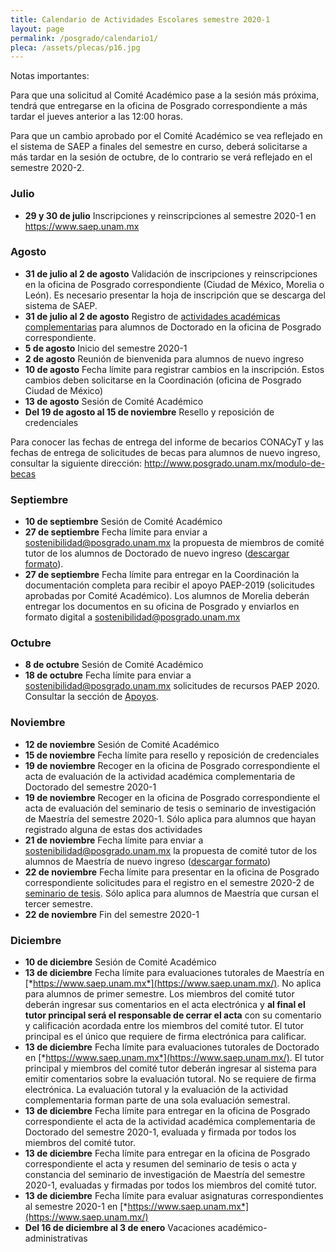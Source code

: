 ```yaml
---
title: Calendario de Actividades Escolares semestre 2020-1
layout: page
permalink: /posgrado/calendario1/
pleca: /assets/plecas/p16.jpg
---
```


Notas importantes: 

Para que una solicitud al Comité Académico pase a la sesión más próxima, tendrá que entregarse en la oficina de Posgrado correspondiente a más tardar el jueves anterior a las 12:00 horas. 

Para que un cambio aprobado por el Comité Académico se vea reflejado en el sistema de SAEP a finales del semestre en curso, deberá  solicitarse a más tardar en la sesión de octubre, de lo contrario se verá reflejado en el semestre 2020-2.


### Julio

 - **29 y 30 de julio** Inscripciones y reinscripciones al semestre 2020-1 en <https://www.saep.unam.mx>

### Agosto

 - **31 de julio al 2 de agosto** Validación de inscripciones y reinscripciones en la oficina de Posgrado correspondiente (Ciudad de México, Morelia o León). Es necesario presentar la hoja de inscripción que se descarga del sistema de SAEP.
 - **31 de julio al 2 de agosto** Registro de [actividades académicas complementarias](/doctorado/actividades) para alumnos de Doctorado en la oficina de Posgrado correspondiente.
 - **5 de agosto** Inicio del semestre 2020-1
 - **2 de agosto** Reunión de bienvenida para alumnos de nuevo ingreso
 - **10 de agosto** Fecha límite para registrar cambios en la inscripción. Estos cambios deben solicitarse en la Coordinación (oficina de Posgrado Ciudad de México)
 - **13 de agosto** Sesión de Comité Académico
 - **Del 19 de agosto al 15 de noviembre** Resello y reposición de credenciales

Para conocer las fechas de entrega del informe de becarios CONACyT y las fechas de entrega de solicitudes de becas para alumnos de nuevo ingreso, consultar la siguiente dirección: <http://www.posgrado.unam.mx/modulo-de-becas>

### Septiembre

 - **10 de septiembre** Sesión de Comité Académico
 - **27 de septiembre** Fecha límite para enviar a <sostenibilidad@posgrado.unam.mx> la propuesta de miembros de comité tutor de los alumnos de Doctorado de nuevo ingreso ([descargar formato](/doctorado/descargables)).
 - **27 de septiembre** Fecha límite para entregar en la Coordinación la documentación completa para recibir el apoyo PAEP-2019 (solicitudes aprobadas por Comité Académico). Los alumnos de Morelia deberán entregar los documentos en su oficina de Posgrado y enviarlos en formato digital a <sostenibilidad@posgrado.unam.mx>

### Octubre

 - **8 de octubre** Sesión de Comité Académico
 - **18 de octubre** Fecha límite para enviar a <sostenibilidad@posgrado.unam.mx> solicitudes de recursos PAEP 2020. Consultar la sección de [Apoyos](/apoyos/).

### Noviembre

 - **12 de noviembre** Sesión de Comité Académico
 - **15 de noviembre** Fecha límite para resello y reposición de credenciales 
 - **19 de noviembre** Recoger en la oficina de Posgrado correspondiente el acta de evaluación de la actividad académica complementaria de Doctorado del semestre 2020-1
 - **19 de noviembre** Recoger en la oficina de Posgrado correspondiente el acta de evaluación del seminario de tesis o seminario de investigación de Maestría del semestre 2020-1. Sólo aplica para alumnos que hayan registrado alguna de estas dos actividades
 - **21 de noviembre** Fecha límite para enviar a <sostenibilidad@posgrado.unam.mx> la propuesta de comité tutor de los alumnos de Maestría de nuevo ingreso ([descargar formato](/maestria/descargables))
 - **22 de noviembre** Fecha límite para presentar en la oficina de Posgrado correspondiente solicitudes para el registro en el semestre 2020-2 de [seminario de tesis](/maestria/seminario_tesis). Sólo aplica para alumnos de Maestría que cursan el tercer semestre.
 - **22 de noviembre** Fin del semestre 2020-1


### Diciembre

 - **10 de diciembre** Sesión de Comité Académico
 - **13 de diciembre** Fecha límite para evaluaciones tutorales de Maestría en [*https://www.saep.unam.mx*](https://www.saep.unam.mx/). No aplica para alumnos de primer semestre. Los miembros del comité tutor deberán ingresar sus comentarios en el acta electrónica y **al final el tutor principal será el responsable de cerrar el acta** con su comentario y calificación acordada entre los miembros del comité tutor. El tutor principal es el único que requiere de firma electrónica para calificar.
 - **13 de diciembre** Fecha límite para evaluaciones tutorales de Doctorado en [*https://www.saep.unam.mx*](https://www.saep.unam.mx/). El tutor principal y miembros del comité tutor deberán ingresar al sistema para emitir comentarios sobre la evaluación tutoral. No se requiere de firma electrónica. La evaluación tutoral y la evaluación de la actividad complementaria forman parte de una sola evaluación semestral.
 - **13 de diciembre** Fecha límite para entregar en la oficina de Posgrado correspondiente el acta de la actividad académica complementaria de Doctorado del semestre 2020-1, evaluada y firmada por todos los miembros del comité tutor.
 - **13 de diciembre** Fecha límite para entregar en la oficina de Posgrado correspondiente el acta y resumen del seminario de tesis o acta y constancia del seminario de investigación de Maestría del semestre 2020-1, evaluadas y firmadas por todos los miembros del comité tutor.
 - **13 de diciembre** Fecha límite para evaluar asignaturas correspondientes al semestre 2020-1 en [*https://www.saep.unam.mx*](https://www.saep.unam.mx/)
 - **Del 16 de diciembre al 3 de enero** Vacaciones académico-administrativas
